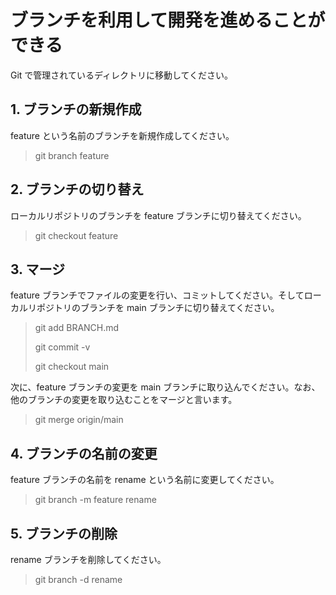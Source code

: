 # ブランチを利用して開発を進めることができる

Git で管理されているディレクトリに移動してください。

## 1. ブランチの新規作成

feature という名前のブランチを新規作成してください。

>
>git branch feature
>

## 2. ブランチの切り替え

ローカルリポジトリのブランチを feature ブランチに切り替えてください。

>
>git checkout feature
>

## 3. マージ

feature ブランチでファイルの変更を行い、コミットしてください。そしてローカルリポジトリのブランチを main ブランチに切り替えてください。

>
>git add BRANCH.md
>
>git commit -v
>
>git checkout main
>


次に、feature ブランチの変更を main ブランチに取り込んでください。なお、他のブランチの変更を取り込むことをマージと言います。

>
>git merge origin/main
>

## 4. ブランチの名前の変更

feature ブランチの名前を rename という名前に変更してください。

>
>git branch -m feature rename
>

## 5. ブランチの削除

rename ブランチを削除してください。

>
>git branch -d rename
>
